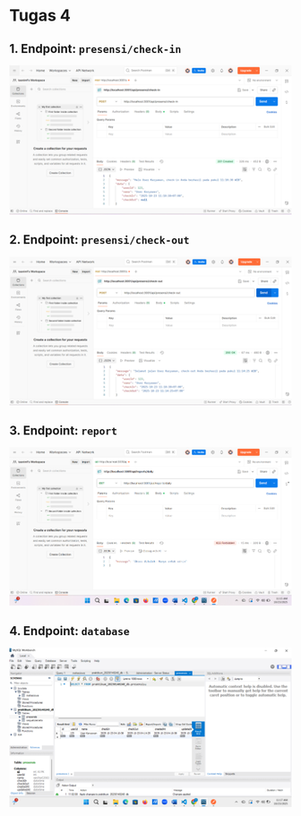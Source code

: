 # Tugas 4 

## 1. Endpoint: `presensi/check-in`
![Check-in pertama](ss/ss4/check-in.png)

## 2. Endpoint: `presensi/check-out` 
![Check-in kedua](ss/ss4/check-out.png)

## 3. Endpoint: `report`
![Check-out](ss/ss4/report.png)

## 4. Endpoint: `database`
![Check-out tanpa check-in](ss/ss4/presensi.db.png)



